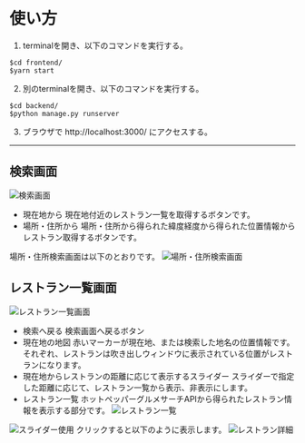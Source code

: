 # 使い方

1. terminalを開き、以下のコマンドを実行する。
```
$cd frontend/
$yarn start
```
2. 別のterminalを開き、以下のコマンドを実行する。
 ```
$cd backend/
$python manage.py runserver
```
3. ブラウザで http://localhost:3000/ にアクセスする。

--- 

## 検索画面
![検索画面](https://user-images.githubusercontent.com/31602762/174853326-ef8f61f1-e801-4d7e-b7a9-5748882365c5.png)

- 現在地から
現在地付近のレストラン一覧を取得するボタンです。
- 場所・住所から
場所・住所から得られた緯度経度から得られた位置情報からレストラン取得するボタンです。

場所・住所検索画面は以下のとおりです。
![場所・住所検索画面](https://user-images.githubusercontent.com/31602762/174879256-462a8492-0683-415e-9bcd-3c44dcc01545.png)

## レストラン一覧画面
![レストラン一覧画面](https://user-images.githubusercontent.com/31602762/174853812-83e41160-4ff8-404f-a2e5-19dae1537a5f.png)
- 検索へ戻る
検索画面へ戻るボタン
- 現在地の地図
赤いマーカーが現在地、または検索した地名の位置情報です。
それぞれ、レストランは吹き出しウィンドウに表示されている位置がレストランになります。
- 現在地からレストランの距離に応じて表示するスライダー
スライダーで指定した距離に応じて、レストラン一覧から表示、非表示にします。
- レストラン一覧
ホットペッパーグルメサーチAPIから得られたレストラン情報を表示する部分です。
![レストラン一覧](https://user-images.githubusercontent.com/31602762/174878265-10399cf0-7c86-4244-b8cc-6c2df1a82899.png)

![スライダー使用](https://user-images.githubusercontent.com/31602762/174886389-496bd3f5-45ab-4256-84f4-ef467130b397.gif)
クリックすると以下のように表示します。
![レストラン詳細](https://user-images.githubusercontent.com/31602762/174878482-fb25cab0-91f2-4ace-92dd-dec4b5b68573.png)



